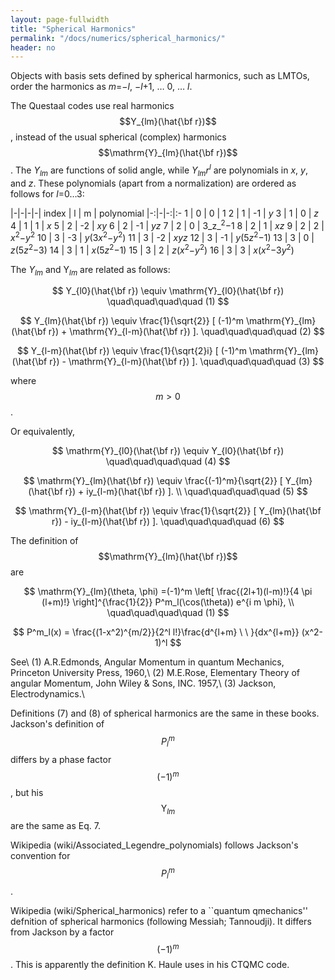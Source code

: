```yaml
---
layout: page-fullwidth
title: "Spherical Harmonics"
permalink: "/docs/numerics/spherical_harmonics/"
header: no
---
```


Objects with basis sets defined 
by spherical harmonics, such as LMTOs, order the harmonics as
<i>m</i>=&minus;<i>l</i>, &minus;<i>l</i>+1, &hellip; 0, &hellip; <i>l</i>.

The Questaal codes use real harmonics $$Y_{lm}(\hat{\bf r})$$,
instead of the usual spherical (complex) harmonics $$\mathrm{Y}_{lm}(\hat{\bf r})$$.
The
<i>Y<sub>lm</sub></i> are functions of solid angle, while
<i>Y<sub>lm</sub>r<sup>l</sup></i> are polynomials in _x_, _y_, and
_z_.  These polynomials (apart from a normalization) are ordered as
follows for _l_=0&hellip;3:

   |-|-|-|-|
  index  | l |   m |    polynomial
   |-:|-|-:|:-
     1   | 0 |   0 |       1
     2   | 1 |  -1 |       _y_
     3   | 1 |   0 |       _z_
     4   | 1 |   1 |       _x_
     5   | 2 |  -2 |       _xy_
     6   | 2 |  -1 |       _yz_
     7   | 2 |   0 |       3_z_<sup>2</sup>&minus;1
     8   | 2 |   1 |       <i>xz</i>
     9   | 2 |   2 |       <i>x</i><sup>2</sup>&minus;<i>y</i><sup>2</sup>
     10  | 3 |  -3 |       <i>y</i>(3<i>x</i><sup>2</sup>&minus;<i>y</i><sup>2</sup>)
     11  | 3 |  -2 |       <i>xyz</i>
     12  | 3 |  -1 |       <i>y</i>(5<i>z</i><sup>2</sup>&minus;1)
     13  | 3 |   0 |       <i>z</i>(5<i>z</i><sup>2</sup>&minus;3)
     14  | 3 |   1 |       <i>x</i>(5<i>z</i><sup>2</sup>&minus;1)
     15  | 3 |   2 |       <i>z</i>(<i>x</i><sup>2</sup>&minus;<i>y</i><sup>2</sup>)
     16  | 3 |   3 |       <i>x</i>(<i>x</i><sup>2</sup>&minus;3<i>y</i><sup>2</sup>)



The <i>Y<sub>lm</sub></i> and Y<i><sub>lm</sub></i> are related as follows:

$$
 Y_{l0}(\hat{\bf r}) \equiv \mathrm{Y}_{l0}(\hat{\bf r})
 \quad\quad\quad\quad (1)
$$

$$
 Y_{lm}(\hat{\bf r}) \equiv \frac{1}{\sqrt{2}}
           [ (-1)^m \mathrm{Y}_{lm}(\hat{\bf r}) + \mathrm{Y}_{l-m}(\hat{\bf r}) ].
 \quad\quad\quad\quad (2)
$$

$$
 Y_{l-m}(\hat{\bf r})
  \equiv \frac{1}{\sqrt{2}i}
           [ (-1)^m \mathrm{Y}_{lm}(\hat{\bf r}) - \mathrm{Y}_{l-m}(\hat{\bf r}) ].
 \quad\quad\quad\quad (3)
$$

where $$m>0$$. 

Or equivalently,

$$
\mathrm{Y}_{l0}(\hat{\bf r}) \equiv Y_{l0}(\hat{\bf r})
\quad\quad\quad\quad (4)
$$

$$
 \mathrm{Y}_{lm}(\hat{\bf r}) \equiv \frac{(-1)^m}{\sqrt{2}}
           [ Y_{lm}(\hat{\bf r}) + iy_{l-m}(\hat{\bf r}) ]. \\
\quad\quad\quad\quad (5)
$$

$$
 \mathrm{Y}_{l-m}(\hat{\bf r}) \equiv \frac{1}{\sqrt{2}}
           [ Y_{lm}(\hat{\bf r}) - iy_{l-m}(\hat{\bf r}) ].
\quad\quad\quad\quad (6)
$$

The definition of $$\mathrm{Y}_{lm}(\hat{\bf r})$$ are

$$
\mathrm{Y}_{lm}(\theta, \phi)
=(-1)^m \left[ \frac{(2l+1)(l-m)!}{4 \pi (l+m)!} \right]^{\frac{1}{2}} P^m_l(\cos(\theta)) e^{i m \phi}, \\
 \quad\quad\quad\quad (1)
$$

$$
P^m_l(x) = \frac{(1-x^2)^{m/2}}{2^l l!}\frac{d^{l+m} \ \ }{dx^{l+m}} (x^2-1)^l
$$

See\\
(1) A.R.Edmonds, Angular Momentum in quantum Mechanics, 
Princeton University Press, 1960,\\
(2) M.E.Rose, Elementary Theory of angular Momentum,
John Wiley \& Sons, INC. 1957,\\
(3) Jackson, Electrodynamics.\\

Definitions (7) and (8) of spherical harmonics are the same in these books.
Jackson's definition of $$P_l^m$$ differs by a phase factor $$(-1)^m$$, 
but his $$\mathrm{Y}_{lm}$$ are the same as Eq. 7.

Wikipedia (wiki/Associated\_Legendre\_polynomials) follows Jackson's convention for $$P_l^m$$.

Wikipedia (wiki/Spherical\_harmonics) refer to a ``quantum
qmechanics'' defnition of spherical harmonics (following Messiah;
Tannoudji).  It differs from Jackson by a factor $$(-1)^m$$.  This is
apparently the definition K. Haule uses in his CTQMC code.



